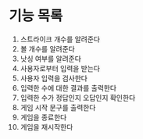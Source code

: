 # 기능 목록
1. 스트라이크 개수를 알려준다
2. 볼 개수를 알려준다
3. 낫싱 여부를 알려준다
4. 사용자로부터 입력을 받는다
5. 사용자 입력을 검사한다
6. 입력한 수에 대한 결과를 출력한다
7. 입력한 수가 정답인지 오답인지 확인한다
8. 게임 시작 문구를 출력한다
9. 게임을 종료한다
10. 게임을 재시작한다